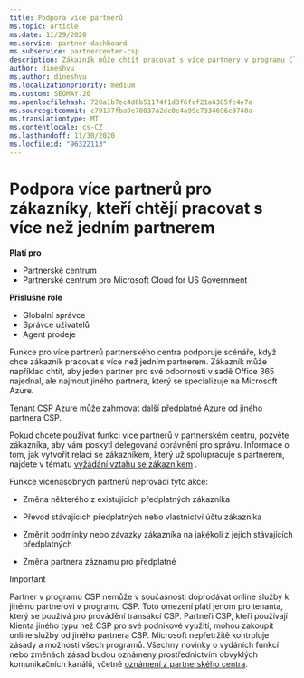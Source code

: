 ```yaml
---
title: Podpora více partnerů
ms.topic: article
ms.date: 11/29/2020
ms.service: partner-dashboard
ms.subservice: partnercenter-csp
description: Zákazník může chtít pracovat s více partnery v programu Cloud Solution Provider, který se specializuje na různé služby.
author: dineshvu
ms.author: dineshvu
ms.localizationpriority: medium
ms.custom: SEOMAY.20
ms.openlocfilehash: 728a1b7ec4d6b51174f1d3f6fcf21a6385fc4e7a
ms.sourcegitcommit: c79137fba9e70037a2dc0e4a99c7334696c3740a
ms.translationtype: MT
ms.contentlocale: cs-CZ
ms.lasthandoff: 11/30/2020
ms.locfileid: "96322113"
---
```

# <a name="multi-partner-support-for-customers-who-want-to-work-with-more-than-one-partner"></a>Podpora více partnerů pro zákazníky, kteří chtějí pracovat s více než jedním partnerem

**Platí pro**

- Partnerské centrum
- Partnerské centrum pro Microsoft Cloud for US Government

**Příslušné role**

- Globální správce
- Správce uživatelů
- Agent prodeje

Funkce pro více partnerů partnerského centra podporuje scénáře, když chce zákazník pracovat s více než jedním partnerem. Zákazník může například chtít, aby jeden partner pro své odbornosti v sadě Office 365 najednal, ale najmout jiného partnera, který se specializuje na Microsoft Azure.

Tenant CSP Azure může zahrnovat další předplatné Azure od jiného partnera CSP.

Pokud chcete používat funkci více partnerů v partnerském centru, pozvěte zákazníka, aby vám poskytl delegovaná oprávnění pro správu. Informace o tom, jak vytvořit relaci se zákazníkem, který už spolupracuje s partnerem, najdete v tématu [vyžádání vztahu se zákazníkem](request-a-relationship-with-a-customer.md) .

Funkce vícenásobných partnerů neprovádí tyto akce:

- Změna některého z existujících předplatných zákazníka

- Převod stávajících předplatných nebo vlastnictví účtu zákazníka

- Změnit podmínky nebo závazky zákazníka na jakékoli z jejich stávajících předplatných

- Změna partnera záznamu pro předplatné

> [!IMPORTANT]  
> Partner v programu CSP nemůže v současnosti doprodávat online služby k jinému partnerovi v programu CSP. Toto omezení platí jenom pro tenanta, který se používá pro provádění transakcí CSP. Partneři CSP, kteří používají klienta jiného typu než CSP pro své podnikové využití, mohou zakoupit online služby od jiného partnera CSP. Microsoft nepřetržitě kontroluje zásady a možnosti všech programů. Všechny novinky o vydáních funkcí nebo změnách zásad budou oznámeny prostřednictvím obvyklých komunikačních kanálů, včetně [oznámení z partnerského centra](announcements/index.md).
